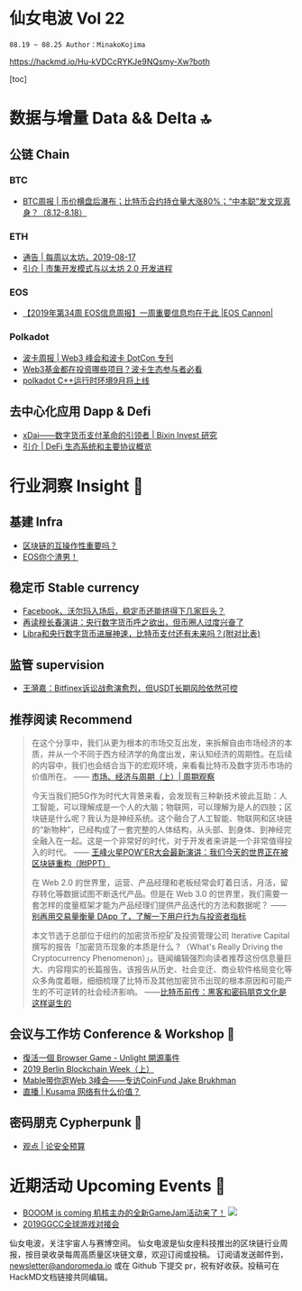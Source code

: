 # 仙女电波 Vol 22`08.19 ~ 08.25 Author：MinakoKojima`https://hackmd.io/Hu-kVDCcRYKJe9NQsmy-Xw?both[toc]# 数据与增量 Data && Delta 🔝## 公链 Chain  ### BTC- [BTC周报 | 币价横盘后瀑布；比特币合约持仓量大涨80%；“中本聪”发文现真身？（8.12-8.18）](https://36kr.com/p/5236808)### ETH- [通告 | 每周以太坊，2019-08-17](https://ethfans.org/posts/week-in-ethereum-2019-08-17)- [引介 | 市集开发模式与以太坊 2.0 开发进程](https://ethfans.org/posts/ethereum-2-0s-latest-strides-forward)### EOS- [【2019年第34周 EOS信息周报】一周重要信息均在于此 |EOS Cannon|](https://bihu.com/article/1717072746)### Polkadot- [波卡周报 | Web3 峰会和波卡 DotCon 专刊](https://mp.weixin.qq.com/s/_NqbAoqzTzNNsJHTOmjjjw)- [Web3基金都在投资哪些项目？波卡生态参与者必看](https://mp.weixin.qq.com/s/L-1PIyC58aewMbFG056hCQ)- [polkadot C++运行时环境9月将上线](https://mp.weixin.qq.com/s/9cIl2HwWzJLzZusHLIiR9A)## 去中心化应用 Dapp & Defi - [xDai——数字货币支付革命的引领者 | Bixin Invest 研究](https://mp.weixin.qq.com/s/iXBKOwQbYTRHGHarpWuWEw)- [引介 | DeFi 生态系统和主要协议概览](https://ethfans.org/posts/the-defi-series-an-overview-of-the-ecosystem-and-major-protocols)# 行业洞察 Insight 🔭## 基建 Infra- [区块链的互操作性重要吗？](https://mp.weixin.qq.com/s/fJ9qDFM5eNNpnVjDlT9QQA)- [EOS你个渣男！](https://mp.weixin.qq.com/s/zDvEtn8SjheXH24IGinMaw)## 稳定币 Stable currency- [Facebook、沃尔玛入场后，稳定币还能挤得下几家巨头？](https://mp.weixin.qq.com/s/UdSgS7u73M1iP-rIexNVng)- [再读穆长春演讲：央行数字货币呼之欲出，但币圈人过度兴奋了](https://mp.weixin.qq.com/s/1Kcd__14rhUUQs7s2wE6FA)- [Libra和央行数字货币进展神速，比特币支付还有未来吗？(附对比表)](https://mp.weixin.qq.com/s/cMZch7T10ij6cN2lRLLF3w)## 监管 supervision- [王漪嘉：Bitfinex诉讼战愈演愈烈，但USDT长期风险依然可控](https://mp.weixin.qq.com/s/dzsX38XKS_kjvpB3yuFtjA)## 推荐阅读 Recommend> 在这个分享中，我们从更为根本的市场交互出发，来拆解自由市场经济的本质，并从一个不同于西方经济学的角度出发，来认知经济的周期性。在后续的内容中，我们也会结合当下的宏观环境，来看看比特币及数字货币市场的价值所在。> —— [市场、经济与周期（上）| 周期观察](https://mp.weixin.qq.com/s/8_aWhhySjREt3q-D80vXxA)> > 今天当我们把5G作为时代大背景来看，会发现有三种新技术彼此互助：人工智能，可以理解成是一个人的大脑；物联网，可以理解为是人的四肢；区块链是什么呢？我认为是神经系统。这个融合了人工智能、物联网和区块链的“新物种”，已经构成了一套完整的人体结构，从头部、到身体、到神经完全融入在一起。这是一个非常好的时代，对于开发者来讲是一个非常值得投入的时代。> —— [王峰火星POW'ER大会最新演讲：我们今天的世界正在被区块链重构（附PPT）](https://mp.weixin.qq.com/s/MlAXjU-6TCAEh3-oc3GMDg)> > 在 Web 2.0 的世界里，运营、产品经理和老板经常会盯着日活，月活，留存转化等数据试图不断迭代产品。但是在 Web 3.0 的世界里，我们需要一套怎样的度量框架才能为产品经理们提供产品迭代的方法和数据呢？> ——[别再用交易量衡量 DApp 了，了解一下用户行为与投资者指标](https://mp.weixin.qq.com/s/eUJfA6kle1NGArxGEbIH6w)>>> 本文节选于总部位于纽约的加密货币挖矿及投资管理公司 Iterative Capital 撰写的报告「加密货币现象的本质是什么？（What's Really Driving the Cryptocurrency Phenomenon）」。链闻编辑强烈向读者推荐这份信息量巨大、内容翔实的长篇报告。该报告从历史、社会变迁、商业软件格局变化等众多角度着眼，细细梳理了比特币及其他加密货币出现的根本原因和可能产生的不可逆转的社会经济影响。> ——[比特币前传：黑客和密码朋克文化是这样诞生的](https://mp.weixin.qq.com/s/ksfy8EJdQmmFeKCNuoTV7w)## 会议与工作坊 Conference & Workshop 📓- [復活一個 Browser Game - Unlight 開源事件](https://www.bilibili.com/video/av64350653)- [2019 Berlin Blockchain Week（上）](https://www.michellewu.de/bbw-%E7%AD%86%E8%A8%98-%E4%B8%8A/)- [Mable带你逛Web 3峰会——专访CoinFund Jake Brukhman](https://www.theblockbeats.com/news/2965?from=timeline&isappinstalled=0)- [直播 | Kusama 网络有什么价值？](https://mp.weixin.qq.com/s/aXbK49x_mGfKc8OUsVuQ-w)## 密码朋克 Cypherpunk 💾- [观点 | 论安全预算](https://ethfans.org/posts/on-security-budget-by-truchcoin)# 近期活动 Upcoming Events 📅 - [BOOOM is coming 机核主办的全新GameJam活动来了！](https://mp.weixin.qq.com/s/1xhk_AH2vS3cHFSG75R27w)![](https://i.imgur.com/V6HkzuV.png)- [2019GGCC全球游戏对接会](http://www.kchuhai.com/active/view-84.html?from=timeline&isappinstalled=0)仙女电波，关注宇宙人与赛博空间。仙女电波是仙女座科技推出的区块链行业周报，按目录收录每周高质量区块链文章，欢迎订阅或投稿。订阅请发送邮件到，newsletter@andoromeda.io 或在 Github 下提交 pr，祝有好收获。投稿可在HackMD文档链接共同编辑。